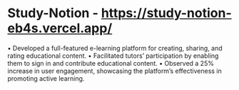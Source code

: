 # Study-Notion - https://study-notion-eb4s.vercel.app/
• Developed a full-featured e-learning platform for creating, sharing, and rating educational content.
• Facilitated tutors’ participation by enabling them to sign in and contribute educational content.
• Observed a 25% increase in user engagement, showcasing the platform’s effectiveness in promoting active learning.
